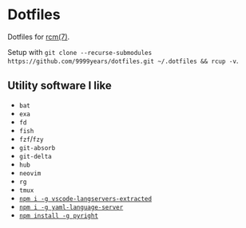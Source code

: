 # Dotfiles

Dotfiles for [rcm(7)](https://github.com/thoughtbot/rcm).

Setup with `git clone --recurse-submodules https://github.com/9999years/dotfiles.git ~/.dotfiles && rcup -v`.

## Utility software I like

- `bat`
- `exa`
- `fd`
- `fish`
- `fzf`/`fzy`
- `git-absorb`
- `git-delta`
- `hub`
- `neovim`
- `rg`
- `tmux`
- [`npm i -g vscode-langservers-extracted`](https://github.com/hrsh7th/vscode-langservers-extracted)
- [`npm i -g yaml-language-server`](https://github.com/redhat-developer/yaml-language-server)
- [`npm install -g pyright`](https://github.com/microsoft/pyright)

